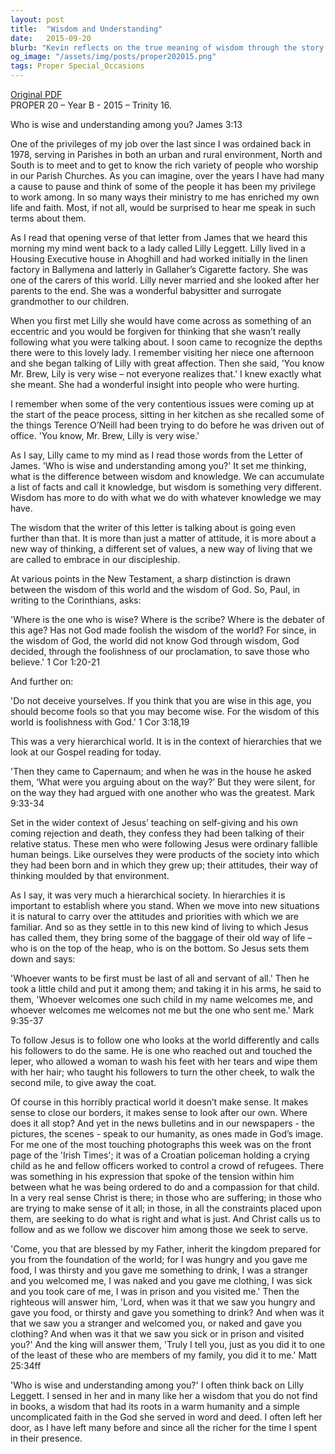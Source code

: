 ```yaml
---
layout: post
title:  "Wisdom and Understanding"
date:   2015-09-20
blurb: "Kevin reflects on the true meaning of wisdom through the story of Lilly Leggett, a woman of profound insight and caring nature. He contrasts worldly wisdom with the wisdom of God, as taught by James and exemplified by Jesus' teachings. The sermon calls for a discipleship that embraces a new way of living, serving, and understanding, following the example of Jesus who reached out to the marginalized and taught his followers to do the same."
og_image: "/assets/img/posts/proper202015.png"
tags: Proper Special_Occasions
---
```

[Original PDF](/assets/pdf/proper202015.pdf)    
PROPER 20 – Year B - 2015 – Trinity 16.

Who is wise and understanding among you? James 3:13

One of the privileges of my job over the last since I was ordained back in 1978, serving in Parishes in both an urban and rural environment, North and South is to meet and to get to know the rich variety of people who worship in our Parish Churches. As you can imagine, over the years I have had many a cause to pause and think of some of the people it has been my privilege to work among. In so many ways their ministry to me has enriched my own life and faith. Most, if not all, would be surprised to hear me speak in such terms about them.

As I read that opening verse of that letter from James that we heard this morning my mind went back to a lady called Lilly Leggett. Lilly lived in a Housing Executive house in Ahoghill and had worked initially in the linen factory in Ballymena and latterly in Gallaher’s Cigarette factory. She was one of the carers of this world. Lilly never married and she looked after her parents to the end. She was a wonderful babysitter and surrogate grandmother to our children.

When you first met Lilly she would have come across as something of an eccentric and you would be forgiven for thinking that she wasn’t really following what you were talking about. I soon came to recognize the depths there were to this lovely lady. I remember visiting her niece one afternoon and she began talking of Lilly with great affection. Then she said, 'You know Mr. Brew, Lily is very wise – not everyone realizes that.' I knew exactly what she meant. She had a wonderful insight into people who were hurting.

I remember when some of the very contentious issues were coming up at the start of the peace process, sitting in her kitchen as she recalled some of the things Terence O’Neill had been trying to do before he was driven out of office. 'You know, Mr. Brew, Lilly is very wise.'

As I say, Lilly came to my mind as I read those words from the Letter of James. 'Who is wise and understanding among you?' It set me thinking, what is the difference between wisdom and knowledge. We can accumulate a list of facts and call it knowledge, but wisdom is something very different. Wisdom has more to do with what we do with whatever knowledge we may have.

The wisdom that the writer of this letter is talking about is going even further than that. It is more than just a matter of attitude, it is more about a new way of thinking, a different set of values, a new way of living that we are called to embrace in our discipleship.

At various points in the New Testament, a sharp distinction is drawn between the wisdom of this world and the wisdom of God. So, Paul, in writing to the Corinthians, asks:

'Where is the one who is wise? Where is the scribe? Where is the debater of this age? Has not God made foolish the wisdom of the world? For since, in the wisdom of God, the world did not know God through wisdom, God decided, through the foolishness of our proclamation, to save those who believe.' 1 Cor 1:20-21

And further on:

'Do not deceive yourselves. If you think that you are wise in this age, you should become fools so that you may become wise. For the wisdom of this world is foolishness with God.' 1 Cor 3:18,19

This was a very hierarchical world. It is in the context of hierarchies that we look at our Gospel reading for today.

'Then they came to Capernaum; and when he was in the house he asked them, ‘What were you arguing about on the way?’ But they were silent, for on the way they had argued with one another who was the greatest. Mark 9:33-34

Set in the wider context of Jesus’ teaching on self-giving and his own coming rejection and death, they confess they had been talking of their relative status. These men who were following Jesus were ordinary fallible human beings. Like ourselves they were products of the society into which they had been born and in which they grew up; their attitudes, their way of thinking moulded by that environment.

As I say, it was very much a hierarchical society. In hierarchies it is important to establish where you stand. When we move into new situations it is natural to carry over the attitudes and priorities with which we are familiar. And so as they settle in to this new kind of living to which Jesus has called them, they bring some of the baggage of their old way of life – who is on the top of the heap, who is on the bottom. So Jesus sets them down and says:

'Whoever wants to be first must be last of all and servant of all.' Then he took a little child and put it among them; and taking it in his arms, he said to them, 'Whoever welcomes one such child in my name welcomes me, and whoever welcomes me welcomes not me but the one who sent me.' Mark 9:35-37

To follow Jesus is to follow one who looks at the world differently and calls his followers to do the same. He is one who reached out and touched the leper, who allowed a woman to wash his feet with her tears and wipe them with her hair; who taught his followers to turn the other cheek, to walk the second mile, to give away the coat.

Of course in this horribly practical world it doesn’t make sense. It makes sense to close our borders, it makes sense to look after our own. Where does it all stop? And yet in the news bulletins and in our newspapers - the pictures, the scenes - speak to our humanity, as ones made in God’s image. For me one of the most touching photographs this week was on the front page of the 'Irish Times'; it was of a Croatian policeman holding a crying child as he and fellow officers worked to control a crowd of refugees. There was something in his expression that spoke of the tension within him between what he was being ordered to do and a compassion for that child. In a very real sense Christ is there; in those who are suffering; in those who are trying to make sense of it all; in those, in all the constraints placed upon them, are seeking to do what is right and what is just. And Christ calls us to follow and as we follow we discover him among those we seek to serve.

'Come, you that are blessed by my Father, inherit the kingdom prepared for you from the foundation of the world; for I was hungry and you gave me food, I was thirsty and you gave me something to drink, I was a stranger and you welcomed me, I was naked and you gave me clothing, I was sick and you took care of me, I was in prison and you visited me.' Then the righteous will answer him, 'Lord, when was it that we saw you hungry and gave you food, or thirsty and gave you something to drink? And when was it that we saw you a stranger and welcomed you, or naked and gave you clothing? And when was it that we saw you sick or in prison and visited you?' And the king will answer them, 'Truly I tell you, just as you did it to one of the least of these who are members of my family, you did it to me.' Matt 25:34ff

'Who is wise and understanding among you?' I often think back on Lilly Leggett. I sensed in her and in many like her a wisdom that you do not find in books, a wisdom that had its roots in a warm humanity and a simple uncomplicated faith in the God she served in word and deed. I often left her door, as I have left many before and since all the richer for the time I spent in their presence.
